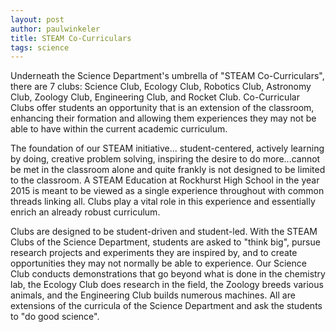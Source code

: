 ```yaml
---
layout: post
author: paulwinkeler
title: STEAM Co-Curriculars
tags: science
---
```

Underneath the Science Department's umbrella of "STEAM Co-Curriculars", there are 7 clubs: Science Club, Ecology Club, Robotics Club, Astronomy Club, Zoology Club, Engineering Club, and Rocket Club.  Co-Curricular Clubs offer students an opportunity that is an extension of the classroom, enhancing their formation and allowing them experiences they may not be able to have within the current academic curriculum.

The foundation of our STEAM initiative... student-centered, actively learning by doing, creative problem solving, inspiring the desire to do more...cannot be met in the classroom alone and quite frankly is not designed to be limited to the classroom.  A STEAM Education at Rockhurst High School in the year 2015 is meant to be viewed as a single experience throughout with common threads linking all.  Clubs play a vital role in this experience and essentially enrich an already robust curriculum.  

Clubs are designed to be student-driven and student-led.  With the STEAM Clubs of the Science Department, students are asked to "think big", pursue research projects and experiments they are inspired by, and to create opportunities they may not normally be able to experience.  Our Science Club conducts demonstrations that go beyond what is done in the chemistry lab, the Ecology Club does research in the field, the Zoology breeds various animals, and the Engineering Club builds numerous machines.  All are extensions of the curricula of the Science Department and ask the students to "do good science".  